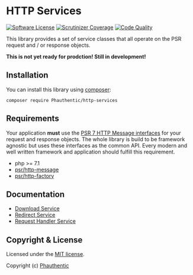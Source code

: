 # HTTP Services

[![Software License](https://img.shields.io/badge/license-MIT-brightgreen.svg?style=flat-square)](LICENSE)
[![Scrutinizer Coverage](https://img.shields.io/scrutinizer/coverage/g/Phauthentic/http-services/master.svg?style=flat-square)](https://scrutinizer-ci.com/g/Phauthentic/http-services/)
[![Code Quality](https://img.shields.io/scrutinizer/g/Phauthentic/http-services/master.svg?style=flat-square)](https://scrutinizer-ci.com/g/Phauthentic/http-services/)

This library provides a set of service classes that all operate on the PSR request and / or response objects. 

**This is not yet ready for prodction! Still in development!**

## Installation

You can install this library using [composer](http://getcomposer.org):

```
composer require Phauthentic/http-services
```

## Requirements

Your application **must** use the [PSR 7 HTTP Message interfaces](https://github.com/php-fig/http-message) for your request and response objects. The whole library is build to be framework agnostic but uses these interfaces as the common API. Every modern and well written framework and application should fulfill this requirement.

 * php >= 7.1
 * [psr/http-message](https://github.com/php-fig/http-message)
 * [psr/http-factory](https://github.com/php-fig/http-factory)

## Documentation

 * [Download Service](docs/Download-Service.md) 
 * [Redirect Service](docs/RedirectService.md)
 * [Request Handler Service](docs/Request-Handler-Service.md)
 
## Copyright & License

Licensed under the [MIT license](LICENSE.txt).

Copyright (c) [Phauthentic](https://github.com/Phauthentic)
